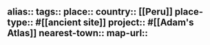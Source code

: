 alias::
tags::
place::
country:: [[Peru]] 
place-type:: #[[ancient site]] 
project:: #[[Adam's Atlas]] 
nearest-town::
map-url::
-